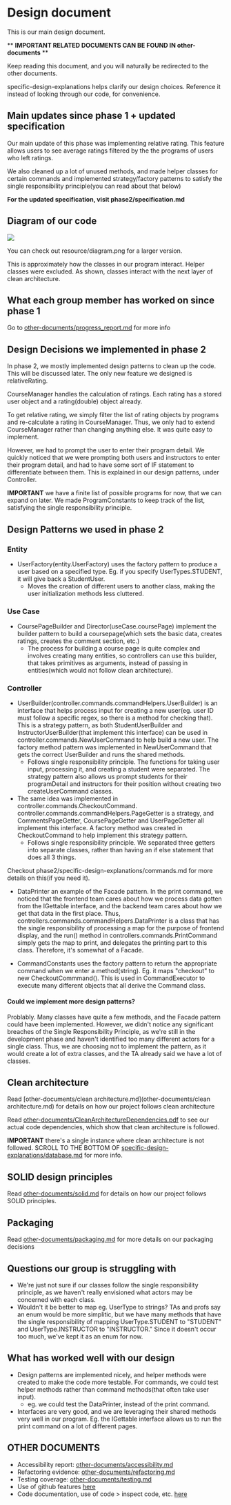# Design document

This is our main design document.

** **IMPORTANT RELATED DOCUMENTS CAN BE FOUND IN other-documents** **

Keep reading this document, and you will naturally be redirected to the other documents. 

specific-design-explanations helps clarify our design choices. Reference it instead of looking through our code, for convenience.

## Main updates since phase 1 + updated specification

Our main update of this phase was implementing relative rating. This feature allows users to see average ratings filtered by the the programs of users who left ratings.

We also cleaned up a lot of unused methods, and made helper classes for certain commands and implemented strategy/factory patterns to satisfy the single responsibility principle(you can read about that below)

**For the updated specification, visit phase2/specification.md**

## Diagram of our code

![](resource/diagram.png)

You can check out resource/diagram.png for a larger version.

This is approximately how the classes in our program interact. Helper classes
were excluded. As shown, classes interact with the next layer of clean architecture.

## What each group member has worked on since phase 1

Go to [other-documents/progress_report.md](other-documents/progress_report.md) for more info

## Design Decisions we implemented in phase 2

In phase 2, we mostly implemented design patterns to clean up the code. This will
be discussed later. The only new feature we designed is relativeRating.

CourseManager handles the calculation of ratings. Each rating has a stored user object and a rating(double) object already.

To get relative rating, we simply filter the list of rating objects by programs and re-calculate a rating in CourseManager.
Thus, we only had to extend CourseManager rather than changing anything else. It was quite easy to implement.

However, we had to prompt the user to enter their program detail. We quickly noticed that we were prompting both
users and instructors to enter their program detail, and had to have some sort of IF statement to differentiate between them.
This is explained in our design patterns, under Controller.

**IMPORTANT** we have a finite list of possible programs for now, that we can expand on later. We made ProgramConstants to
keep track of the list, satisfying the single responsibility principle.

## Design Patterns we used in phase 2

### Entity

- UserFactory(entity.UserFactory) uses the factory pattern to produce a user based on a specified type. Eg. if you specify UserTypes.STUDENT, it will give back a StudentUser.
  - Moves the creation of different users to another class, making the user initialization methods less cluttered.

### Use Case

- CoursePageBuilder and Director(useCase.coursePage) implement the builder pattern to build a coursepage(which sets the basic data, creates ratings, creates the comment section, etc.)
  - The process for building a course page is quite complex and involves creating many entities, so controllers can use this builder, that takes primitives as arguments, instead of passing in
  entities(which would not follow clean architecture).

### Controller

- UserBuilder(controller.commands.commandHelpers.UserBuilder) is an interface that helps process input for creating a new user(eg. user ID must follow a specific regex, so there is a method
  for checking that). This is a strategy pattern, as both StudentUserBuilder and InstructorUserBuilder(that implement this interface)
  can be used in controller.commands.NewUserCommand to help build a new user.
  The factory method pattern was implemented in NewUserCommand that gets the correct UserBuilder and runs the shared methods.
  - Follows single responsibility principle. The functions for taking user input, processing it, and creating a student were separated. The strategy
  pattern also allows us prompt students for their programDetail and instructors for their position without creating two createUserCommand classes.
- The same idea was implemented in controller.commands.CheckoutCommand. controller.commands.commandHelpers.PageGetter is a strategy, and CommentsPageGetter, CoursePageGetter and
  UserPageGetter all implement this interface. A factory method was created in CheckoutCommand to help implement this strategy pattern.
  - Follows single responsibility principle. We separated three getters into separate classes, rather than having an if else statement that does all 3 things.

Checkout phase2/specific-design-explanations/commands.md for more details on this(if you need it).

- DataPrinter an example of the Facade pattern. In the print command, we noticed that the frontend team cares about how we process data gotten from the IGettable
  interface, and the backend team cares about how we get that data in the first place. Thus, controllers.commands.commandHelpers.DataPrinter is a class that has the single responsibility of
  processing a map for the purpose of frontend display, and the run() method in controllers.commands.PrintCommand simply gets the map to print, and delegates the printing part to this class. Therefore, it's somewhat
  of a Facade.

- CommandConstants uses the factory pattern to return the appropriate command when we enter a method(string). Eg. it maps "checkout" to new CheckoutCommmand(). This is used
  in CommandExecutor to execute many different objects that all derive the Command class.

#### Could we implement more design patterns?

Problably. Many classes have quite a few methods, and the Facade pattern could have been implemented. However, we didn't notice any significant breaches of the Single Responsibility Principle, as we're still
in the development phase and haven't identified too many different actors for a single class.
Thus, we are choosing not to implement the pattern, as it would create a lot of extra classes, and the TA already said we have a lot of classes.

## Clean architecture

Read [other-documents/clean architecture.md](other-documents/clean architecture.md) for details on how our project follows clean architecture

Read [other-documents/CleanArchitectureDependencies.pdf](other-documents/CleanArchitectureDependencies.pdf) to see our actual code dependencies, which show that clean architecture is followed.

**IMPORTANT** there's a single instance where clean architecture is not followed. SCROLL TO THE BOTTOM OF
[specific-design-explanations/database.md](specific-design-explanations/database.md) for more info.

## SOLID design principles

Read [other-documents/solid.md](other-documents/solid.md) for details on how our project follows SOLID principles.

## Packaging

Read [other-documents/packaging.md](other-documents/packaging.md) for more details on our packaging decisions

## Questions our group is struggling with

- We're just not sure if our classes follow the single responsibility principle, as we
haven't really envisioned what actors may be concerned with each class.
- Wouldn't it be better to map eg. UserType to strings? TAs and profs say an enum would be more simplitic,
but we have many methods that have the single responsibility of mapping UserType.STUDENT to "STUDENT" and UserType.INSTRUCTOR to "INSTRUCTOR."
Since it doesn't occur too much, we've kept it as an enum for now.

## What has worked well with our design

- Design patterns are implemented nicely, and helper methods were created to make the code more testable.
For commands, we could test helper methods rather than command methods(that often take user input).
  - eg. we could test the DataPrinter, instead of the print command.
- Interfaces are very good, and we are leveraging their shared methods very well in our program. Eg. the IGettable interface
allows us to run the print command on a lot of different pages.

## OTHER DOCUMENTS

- Accessibility report: [other-documents/accessibility.md](other-documents/accessibility.md)
- Refactoring evidence: [other-documents/refactoring.md](other-documents/refactoring.md)
- Testing coverage: [other-documents/testing.md](other-documents/testing.md)
- Use of github features [here](other-documents/Use%20of%20GitHub%20Features.md)
- Code documentation, use of code > inspect code, etc. [here](other-documents/code-documentation.md)